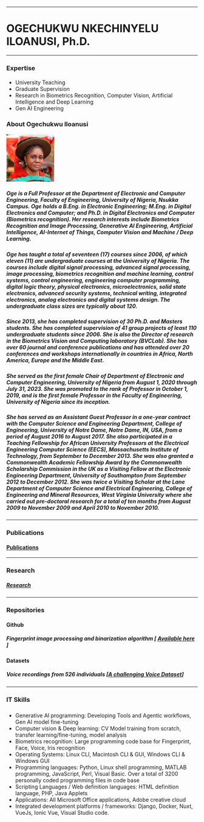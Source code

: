 <!--
**OgeNI/OgeNI** is a ✨ _special_ ✨ repository because its `README.md` (this file) appears on your GitHub profile.

Here are some ideas to get you started:

- 🔭 I’m currently working on ...
- 🌱 I’m currently learning ...
- 👯 I’m looking to collaborate on ...
- 🤔 I’m looking for help with ...
- 💬 Ask me about ...
- 📫 How to reach me: ...
- 😄 Pronouns: ...
- ⚡ Fun fact: ...
-->

<hr/>
<p align="center"> <h1>OGECHUKWU NKECHINYELU ILOANUSI, Ph.D. </h1></p>
<hr/>

### Expertise

#### 
- University Teaching <br>
- Graduate Supervision <br>
- Research in Biometrics Recognition, Computer Vision, Artificial Intelligence and Deep Learning <br>
- Gen AI Engineering <br>


### About Ogechukwu Iloanusi
<p><img src="./images/OgeProfPhoto.jpeg" style="width:25%; height:auto;"></p>

##### Oge is a Full Professor at the Department of Electronic and Computer Engineering, Faculty of Engineering, University of Nigeria, Nsukka Campus. Oge holds a B.Eng. in Electronic Engineering; M.Eng. in Digital Electronics and Computer; and Ph.D. in Digital Electronics and Computer (Biometrics recognition). Her research interests include Biometrics Recognition and Image Processing, Generative AI Engineering, Artificial Intelligence, AI-Internet of Things, Computer Vision and Machine / Deep Learning.

##### Oge has taught a total of seventeen (17) courses since 2006, of which eleven (11) are undergraduate courses at the University of Nigeria. The courses include digital signal processing, advanced signal processing, image processing, biometrics recognition and machine learning, control systems, control engineering, engineering computer programming, digital logic theory, physical electronics, microelectronics, solid state electronics, advanced security systems, technical writing, integrated electronics, analog electronics and digital systems design. The undergraduate class sizes are typically about 120. 

##### Since 2013, she has completed supervision of 30 Ph.D. and Masters students. She has completed supervision of 41 group projects of least 110 undergraduate students since 2006. She is also the Director of research in the Biometrics Vision and Computing laboratory (BVCLab). She has over 60 journal and conference publications and has attended over 20 conferences and workshops internationally in countries in Africa, North America, Europe and the Middle East. 

##### She served as the first female Chair of Department of Electronic and Computer Engineering, University of Nigeria from August 1, 2020 through July 31, 2023. She was promoted to the rank of Professor in October 1, 2019, and is the first female Professor in the Faculty of Engineering, University of Nigeria since its inception. 

##### She has served as an Assistant Guest Professor in a one-year contract with the Computer Science and Engineering Department, College of Engineering, University of Notre Dame, Notre Dame, IN, USA, from a period of August 2016 to August 2017. She also participated in a Teaching Fellowship for African University Professors at the Electrical Engineering Computer Science (EECS), Massachusetts Institute of Technology, from September to December 2013. She was also granted a Commonwealth Academic Fellowship Award by the Commonwealth Scholarship Commission in the UK as a Visiting Fellow at the Electronic Engineering Department, University of Southampton from September 2012 to December 2012. She was twice a Visiting Scholar at the Lane Department of Computer Science and Electrical Engineering, College of Engineering and Mineral Resources, West Virginia University where she carried out pre-doctoral research for a total of ten months from August 2009 to November 2009 and April 2010 to November 2010.

<hr/>

### Publications

<p><h4><a href="https://scholar.google.com/citations?user=9q7IHY8AAAAJ&hl=en" [target="_blank"]>Publications</a></h4></p>

<hr/>

### Research

##### <a href="https://biometricsvision.com/" target="_blank">Research</a>

<hr/>

### Repositories
#### Github
##### Fingerprint image processing and binarization algorithm [ <a href="https://github.com/OgeNI/FingerprintProcessBinarize" >Available here</a> ]

#### Datasets
##### Voice recordings from 526 individuals [<a href="https://www.kaggle.com/datasets/ogechukwu/voice">A challenging Voice Dataset</a>]

<hr/>

### IT Skills

#####
- Generative AI programming: Developing Tools and Agentic workflows, Gen AI model fine-tuning
- Computer vision & Deep learning: CV Model training from scratch, transfer learning/fine-tuning, model analysis
- Biometrics recognition: Large programming code base for Fingerprint, Face, Voice, Iris recognition
- Operating Systems: Linux CLI, Macintosh CLI & GUI, Windows CLI & Windows GUI <br>
- Programming languages: Python, Linux shell programming, MATLAB programming, JavaScript, Perl, Visual Basic. Over a total of 3200 personally coded programming files in code base <br>
- Scripting Languages / Web definition languages:  HTML definition language, PHP, Java Applets <br>
- Applications: All Microsoft Office applications, Adobe creative cloud <br>
- Integrated development platforms / frameworks: Django, Docker, Nuxt, VueJs, Ionic Vue, Visual Studio code. <br>
<br>




